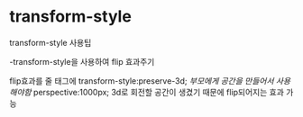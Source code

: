 # transform-style
transform-style 사용팁


-transform-style을 사용하여 flip 효과주기


flip효과를 줄 태그에 transform-style:preserve-3d;
*부모에게 공간을 만들어서 사용 해야함*
perspective:1000px;
3d로 회전할 공간이 생겼기 때문에 flip되어지는 효과 가능

